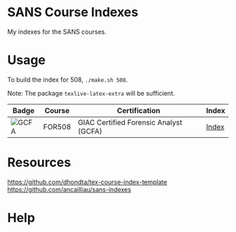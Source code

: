 # SANS Course Indexes

My indexes for the SANS courses.

# Usage

To build the index for 508, `./make.sh 508`.

Note: The package `texlive-latex-extra` will be sufficient.

| Badge | Course | Certification | Index |
| -- | -- | -- | -- |
| ![GCFA](https://www.giac.org/images/design/custom/icons/certs/small/gcfa-gold.png) | FOR508 | GIAC Certified Forensic Analyst (GCFA) | [Index](https://github.com/alphacorvus/sans-index/blob/main/index-508.pdf) |

# Resources

https://github.com/dhondta/tex-course-index-template
https://github.com/ancailliau/sans-indexes

# Help